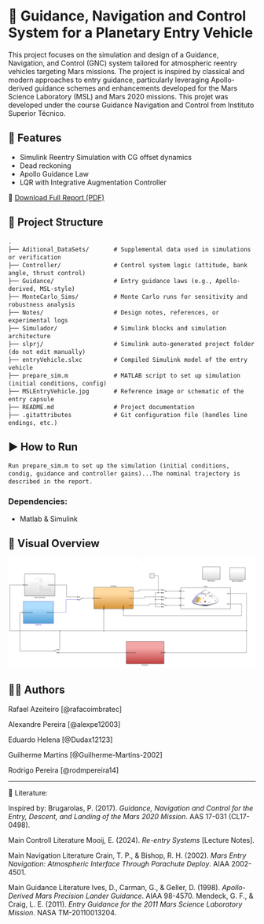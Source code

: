 # 🚿 Guidance, Navigation and Control System for a Planetary Entry Vehicle

This project focuses on the simulation and design of a Guidance, Navigation, and Control (GNC) system tailored for atmospheric reentry vehicles targeting Mars missions. The project is inspired by classical and modern approaches to entry guidance, particularly leveraging Apollo-derived guidance schemes and enhancements developed for the Mars Science Laboratory (MSL) and Mars 2020 missions.
This projet was developed under the course Guidance Navigation and Control from Instituto Superior Técnico.

## 🔧 Features

- Simulink Reentry Simulation with CG offset dynamics
- Dead reckoning
- Apollo Guidance Law
- LQR with Integrative Augmentation Controller

📄 [Download Full Report (PDF)]()

## 📂 Project Structure

```
.
├── Aditional_DataSets/       # Supplemental data used in simulations or verification
├── Controller/               # Control system logic (attitude, bank angle, thrust control)
├── Guidance/                 # Entry guidance laws (e.g., Apollo-derived, MSL-style)
├── MonteCarlo_Sims/          # Monte Carlo runs for sensitivity and robustness analysis
├── Notes/                    # Design notes, references, or experimental logs
├── Simulador/                # Simulink blocks and simulation architecture
├── slprj/                    # Simulink auto-generated project folder (do not edit manually)
├── entryVehicle.slxc         # Compiled Simulink model of the entry vehicle
├── prepare_sim.m             # MATLAB script to set up simulation (initial conditions, config)
├── MSLEntryVehicle.jpg       # Reference image or schematic of the entry capsule
├── README.md                 # Project documentation
├── .gitattributes            # Git configuration file (handles line endings, etc.)
```

## ▶️ How to Run

```
Run prepare_sim.m to set up the simulation (initial conditions, condig, guidance and controller gains)...The nominal trajectory is described in the report.
```

### Dependencies:

- Matlab & Simulink

## 📸 Visual Overview


![Mars Entry Vehicle](Notes/Visual_Overview_fig.png)


## 👨‍💻 Authors

Rafael Azeiteiro  [@rafacoimbratec]  

Alexandre Pereira [@alexpe12003] 

Eduardo Helena [@Dudax12123]

Guilherme Martins [@Guilherme-Martins-2002]

Rodrigo Pereira [@rodmpereira14]

---

📘 Literature:

Inspired by:
Brugarolas, P. (2017). *Guidance, Navigation and Control for the Entry, Descent, and Landing of the Mars 2020 Mission*. AAS 17-031 (CL17-0498).


Main Controll Literature
Mooij, E. (2024). *Re-entry Systems* [Lecture Notes].

Main Navigation Literature
Crain, T. P., & Bishop, R. H. (2002). *Mars Entry Navigation: Atmospheric Interface Through Parachute Deploy*. AIAA 2002-4501.

Main Guidance Literature
Ives, D., Carman, G., & Geller, D. (1998). *Apollo-Derived Mars Precision Lander Guidance*. AIAA 98-4570.
Mendeck, G. F., & Craig, L. E. (2011). *Entry Guidance for the 2011 Mars Science Laboratory Mission*. NASA TM-20110013204.

 

